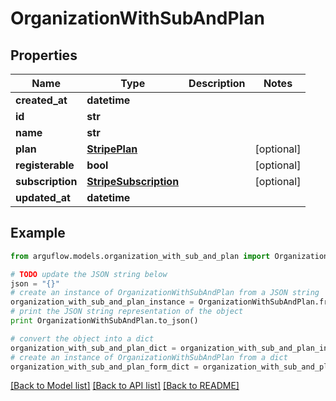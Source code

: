 # OrganizationWithSubAndPlan


## Properties

Name | Type | Description | Notes
------------ | ------------- | ------------- | -------------
**created_at** | **datetime** |  | 
**id** | **str** |  | 
**name** | **str** |  | 
**plan** | [**StripePlan**](StripePlan.md) |  | [optional] 
**registerable** | **bool** |  | [optional] 
**subscription** | [**StripeSubscription**](StripeSubscription.md) |  | [optional] 
**updated_at** | **datetime** |  | 

## Example

```python
from arguflow.models.organization_with_sub_and_plan import OrganizationWithSubAndPlan

# TODO update the JSON string below
json = "{}"
# create an instance of OrganizationWithSubAndPlan from a JSON string
organization_with_sub_and_plan_instance = OrganizationWithSubAndPlan.from_json(json)
# print the JSON string representation of the object
print OrganizationWithSubAndPlan.to_json()

# convert the object into a dict
organization_with_sub_and_plan_dict = organization_with_sub_and_plan_instance.to_dict()
# create an instance of OrganizationWithSubAndPlan from a dict
organization_with_sub_and_plan_form_dict = organization_with_sub_and_plan.from_dict(organization_with_sub_and_plan_dict)
```
[[Back to Model list]](../README.md#documentation-for-models) [[Back to API list]](../README.md#documentation-for-api-endpoints) [[Back to README]](../README.md)



